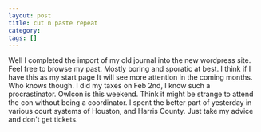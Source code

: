 ```yaml
---
layout: post
title: cut n paste repeat
category: 
tags: []
---
```



Well I completed the import of my old journal into the new wordpress site.  Feel free to browse my past.  Mostly boring and sporatic at best.  I think if I have this as my start page It will see more attention in the coming months.  Who knows though.  I did my taxes on Feb 2nd, I know such a procrastinator.  Owlcon is this weekend.  Think it might be strange to attend the con without being a coordinator.  I spent the better part of yesterday in various court systems of Houston, and Harris County.  Just take my advice and don't get tickets.
